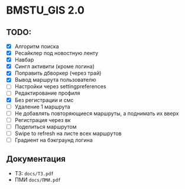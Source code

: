 # BMSTU_GIS 2.0

## TODO:

* [x] Алгоритм поиска
* [x] Ресайклер под новостную ленту
* [x] Навбар
* [x] Сингл активити (кроме логина)
* [x] Поправить дбворкер (через трай)
* [x] Вывод маршрута пользователю
* [ ] Настройки через settingpreferences
* [ ] Редактирование профиля
* [x] Без регистрации и смс
* [ ] Удаление 1 маршрута
* [ ] Не добавлять повторяющиеся маршруты, а поднимать их вверх
* [ ] Регистрация через вк
* [ ] Поделиться маршрутом
* [ ] Swipe to refresh на листе всех маршрутов
* [ ] Градиент на бэкграунд логина

## Документация

 - ТЗ: `docs/ТЗ.pdf`
 - ПМИ `docs/ПМИ.pdf`